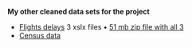 __My other cleaned data sets for the project__

* [Flights delays](https://drive.google.com/drive/folders/1zppG548dhRV3kHWo3i4vH-zA2FIZn3eo?usp=sharing) 3 xslx files • [51 mb zip file with all 3](https://drive.google.com/file/d/1LI3I3wdm84GQVbdFdOTtVNSYpJE32bae/view?usp=sharing)
* [Census data](https://github.com/Mostafa-At-GitHub/MyProjects-At-Udacity/blob/master/Marketing%20Analytics%20Nanodegree/4th%20proj%20-%20YouTube%20Video%20Categories%20Statistics%20Tableau%20Dashboard/my%20other%20cleaned%20data%20sets/acs2015-county-data.xlsx)
